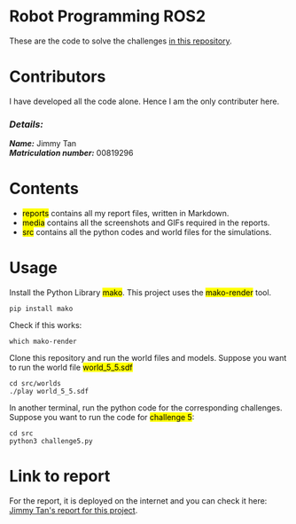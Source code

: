 # Robot Programming ROS2 
These are the code to solve the challenges [in this repository](https://mygit.th-deg.de/gaydos/tb3-maze-challenges).

# Contributors
I have developed all the code alone. Hence I am the only contributer here. 

### ***Details:***  
***Name:*** Jimmy Tan   
***Matriculation number:*** 00819296 

# Contents 
- <mark>reports</mark> contains all my report files, written in Markdown.
- <mark>media</mark> contains all the screenshots and GIFs required in the reports.
- <mark>src</mark> contains all the python codes and world files for the simulations. 

# Usage 
Install the Python Library <mark>mako</mark>. This project uses the <mark>mako-render</mark> tool. 

    pip install mako

Check if this works: 

    which mako-render 

Clone this repository and run the world files and models. Suppose you want to run the world file <mark>world_5_5.sdf</mark>

    cd src/worlds
    ./play world_5_5.sdf 

In another terminal, run the python code for the corresponding challenges. Suppose you want to run the code for <mark>challenge 5</mark>:

    cd src 
    python3 challenge5.py 

# Link to report

For the report, it is deployed on the internet and you can check it here: [Jimmy Tan's report for this project](https://jimmytan2000.github.io/thd-robot-programming-report-webserver/).